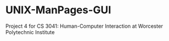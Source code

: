 # UNIX-ManPages-GUI

Project 4 for CS 3041: Human-Computer Interaction at Worcester Polytechnic Institute
